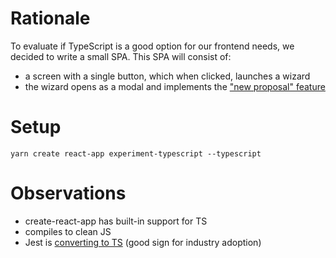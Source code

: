 # Rationale

To evaluate if TypeScript is a good option for our frontend needs, we decided
to write a small SPA. This SPA will consist of:

- a screen with a single button, which when clicked, launches a wizard
- the wizard opens as a modal and implements the ["new proposal" feature][0]


# Setup

```
yarn create react-app experiment-typescript --typescript
```

# Observations

- create-react-app has built-in support for TS
- compiles to clean JS
- Jest is [converting to TS][3] (good sign for industry adoption)


[0]: https://www.figma.com/file/MZMZAb21rrKaRJbYlg0XF44X/osc-prototype?node-id=1798%3A0
[1]: https://www.robertcooper.me/get-started-with-typescript-in-2019
[3]: https://github.com/facebook/jest/pull/7554#issuecomment-454358729
